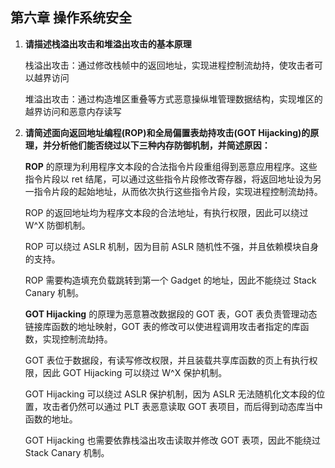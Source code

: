 ## 第六章 操作系统安全

1. **请描述栈溢出攻击和堆溢出攻击的基本原理**

   栈溢出攻击：通过修改栈帧中的返回地址，实现进程控制流劫持，使攻击者可以越界访问

   堆溢出攻击：通过构造堆区重叠等方式恶意操纵堆管理数据结构，实现堆区的越界访问和恶意内存读写

2. **请简述面向返回地址编程(ROP)和全局偏置表劫持攻击(GOT Hijacking)的原理，并分析他们能否绕过以下三种内存防御机制，并简述原因：**

   **ROP** 的原理为利用程序文本段的合法指令片段重组得到恶意应用程序。这些指令片段以 ret 结尾，可以通过这些指令片段修改寄存器，将返回地址设为另一指令片段的起始地址，从而依次执行这些指令片段，实现进程控制流劫持。

   ROP 的返回地址均为程序文本段的合法地址，有执行权限，因此可以绕过 W^X 防御机制。

   ROP 可以绕过 ASLR 机制，因为目前 ASLR 随机性不强，并且依赖模块自身的支持。

   ROP 需要构造填充负载跳转到第一个 Gadget 的地址，因此不能绕过 Stack Canary 机制。

   **GOT Hijacking** 的原理为恶意篡改数据段的 GOT 表，GOT 表负责管理动态链接库函数的地址映射，GOT 表的修改可以使进程调用攻击者指定的库函数，实现控制流劫持。

   GOT 表位于数据段，有读写修改权限，并且装载共享库函数的页上有执行权限，因此 GOT Hijacking 可以绕过 W^X 保护机制。

   GOT Hijacking 可以绕过 ASLR 保护机制，因为 ASLR 无法随机化文本段的位置，攻击者仍然可以通过 PLT 表恶意读取 GOT 表项目，而后得到动态库当中函数的地址。

   GOT Hijacking 也需要依靠栈溢出攻击读取并修改 GOT 表项，因此不能绕过 Stack Canary 机制。
